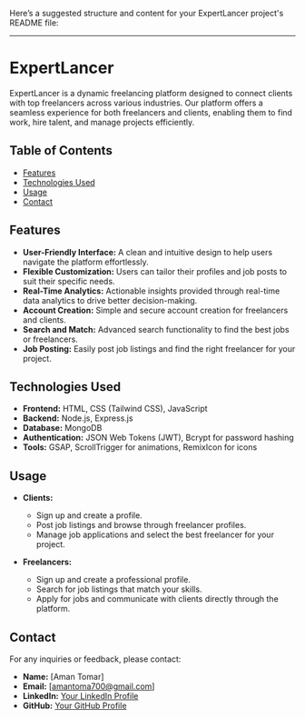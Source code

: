 Here’s a suggested structure and content for your ExpertLancer project's README file:

---

# ExpertLancer

ExpertLancer is a dynamic freelancing platform designed to connect clients with top freelancers across various industries. Our platform offers a seamless experience for both freelancers and clients, enabling them to find work, hire talent, and manage projects efficiently.

## Table of Contents
- [Features](#features)
- [Technologies Used](#technologies-used)
- [Usage](#usage)
- [Contact](#contact)

## Features
- **User-Friendly Interface:** A clean and intuitive design to help users navigate the platform effortlessly.
- **Flexible Customization:** Users can tailor their profiles and job posts to suit their specific needs.
- **Real-Time Analytics:** Actionable insights provided through real-time data analytics to drive better decision-making.
- **Account Creation:** Simple and secure account creation for freelancers and clients.
- **Search and Match:** Advanced search functionality to find the best jobs or freelancers.
- **Job Posting:** Easily post job listings and find the right freelancer for your project.

## Technologies Used
- **Frontend:** HTML, CSS (Tailwind CSS), JavaScript
- **Backend:** Node.js, Express.js
- **Database:** MongoDB
- **Authentication:** JSON Web Tokens (JWT), Bcrypt for password hashing
- **Tools:** GSAP, ScrollTrigger for animations, RemixIcon for icons



## Usage
- **Clients:**
  - Sign up and create a profile.
  - Post job listings and browse through freelancer profiles.
  - Manage job applications and select the best freelancer for your project.

- **Freelancers:**
  - Sign up and create a professional profile.
  - Search for job listings that match your skills.
  - Apply for jobs and communicate with clients directly through the platform.




## Contact
For any inquiries or feedback, please contact:
- **Name:** [Aman Tomar]
- **Email:** [amantoma700@gmail.com]
- **LinkedIn:** [Your LinkedIn Profile]([https://www.linkedin.com/in/yourprofile](https://www.linkedin.com/in/aman-tomar-aaa554248/))
- **GitHub:** [Your GitHub Profile](https://github.com/Amaaaaaaaan)


